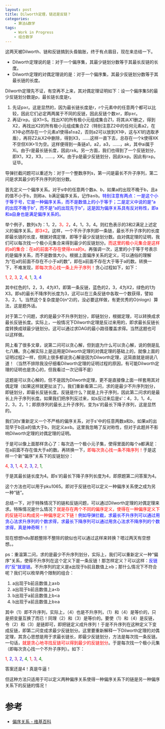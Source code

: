 ```yaml
---
layout: post
title: Dilworth定理，链还是反链？
categories:
    - 算法&数学
tags:
    - Work in Progress
    - 组合数学
---
```


这两天被Dilworth、链和反链搞到头昏脑胀，终于有点眉目，现在来总结一下。

- Dilworth定理说的是：对于一个偏序集，其最少链划分数等于其最长反链的长度。
- Dilworth定理的对偶定理说的是：对于一个偏序集，其最少反链划分数等于其最长链的长度。

Dilworth定理先不证，有空再不上来，其对偶定理证明如下：设一个偏序集S的最少反链划分数是p，最长链长度是r。

1. 先证p≥r。这是显然的，因为最长链长度是r，r个元素中的任意两个都可以比较，因此它们必定两两属于不同的反链，因此反链个数≥r，即p≥r。
2. 再证r≥p。设X1=S。找出X1的所有极小元组成集合Z1，将其从X1删之，得到X2，再找出X2的所有极小元组成集合Z2（特别注意Z2中的任何元素a2，在X1中必然存在一个元素a1使得a1≤a2，否则a2可以放到X1中，这与X1的选取矛盾），再将Z2从X2中删除，得到X3，……这样一直下去，总存在一个k使得XK不空但X(K+1)为空。这样便得到一条链a1，a2，a3，……，ak，其中ai属于Xi。由于r是最长链长度，因此r≥k。另一方面，我们也得到了一个反链划分，即X1，X2，X3，……，XK。由于p是最少反链划分，因此k≥p。因此有r≥p。证毕。

导弹拦截问题可以重述为：对于一个整数序列s，第一问是最长不升子序列，第二问是求其最少的不升序列的划分数。

首先定义一个偏序关系。对于s中的任意两个数a、b，如果a的出现不晚于b，且a的值不小于b，则称a、b满足偏序关系，记作a≤b。<span style="color: blue">特别注意有两点：一是这个小于等于号，它是一种偏序关系，而不是数值上的小于等于；二是定义中说的是“a的出现不晚于b”，而不是“a的出现先于b”，这是因为偏序关系具有反对称性，即a和a自身也是满足偏序关系的。</span>

举个例子，数列s为：1，2，<span style="color: red">3，2</span>，4，1，3，4。则红色表示的3和2满足上述定义的偏序关系，<span style="color: red">即3≤2</span>。这样，一个不升子序列即一条链，最长不升子序列的长度即最长链的长度，根据对偶定理，即等于最少反链划分数。由对偶定理的证明，我们可以每次找一个极小元集合来得到最少的反链划分。<span style="color: red">而这里的极小元集合是这样的a的集合：在a的前面不存在使得x≤a的x。</span>再强调一次，这里的小于等于号表示的是偏序关系，而不是数值大小。根据上面偏序关系的定义，可以通俗的理解为“在a的前面不存在不小于a的数”，即在a前面不存在大于等于a的数。转换一下，不难发现，<span style="color: red">即每次贪心找一条上升子序列！</span>贪心过程如下，如下：

<span style="color: red">1, 2, 3,</span>
<span style="color: blue">2,</span>
<span style="color: red">4,</span>
<span style="color: green">1,</span>
<span style="color: blue">3, 4</span>

其中红色的1，2，3，4为X1，即第一条反链，蓝色的2，3，4为X2，绿色的1为X3。即s的最长不降序列长度为3，这可以在三条反链中各取一个数获得，譬如3，2，1。当然这个复杂度是O(n^2)的，没必要这样做，有更优秀的O(nlogn）算法，这是题外话。

对于第二个问题，求的是最少不升序列划分，即链划分，根据定理，可以转换成求最长反链长度。实际上，一般情况下Dilworth定理是反过来用的，即求最长反链长度转换成球最少链划分。这可以通过求DAG的最小路径覆盖求得。当然这题也可以这样做。

网上看了很多文章，说第二问可以贪心解，但到底为什么可以贪心解，说的倒是乱七八糟。贪心解实际上是运用是Dilworth定理的对偶定理的基础上的，就像上面的证明过程2一样，但网上很多都说贪心解是因为Dilworth定理，这简直就是胡说八道！（当然不排除我没仔细看Dilworth定理的证明过程的原因，有可能Dilworth定理的证明也是贪心的，但我看过一次记得不是）

这题是可以贪心解的，但不是因为Dilworth定理，更不是直接像上面一样套用其对偶定理（如果这样就更扯淡了）。我们重新看第二问，求的是最少不升序列划分，即链划分，即最长反链长度。反链是什么？就是上升子序列，因此第二问求的是最长上升子序列长度。如果我们把序列反过来，如s反过来后是s'：4，3，1，4，2，3，2，1；即原序列的最长上升子序列，变为s'的最长下降子序列，这是显然的。

我们对s‘重新定义一个不严格的偏序关系，对于s'中的任意两数a和b，如果a的出现早于b且a的值大于b，则定义a≤b。这里我忽略了反对称性，但对于此题并不影响Dilworth定理的对偶定理的证明。

于是可以像上面那样贪心了：每次选一个极小元子集，使得里面的每个a都满足：在a前面不存在值大于a的数。再转换一下，<span style="color: red">即每次贪心找一条不降序列！</span>于是这样一个新“偏序”关系下的反链划分：

<span style="color: red">4,</span>
<span style="color: blue">3,</span>
<span style="color: purple">1,</span>
<span style="color: red">4,</span>
<span style="color: purple">2,</span>
<span style="color: blue">3,</span>
<span style="color: purple">2,</span>
<span style="color: green">1,</span>

于是其最长链长度为4。即s'的最长下降子序列长度为4，即原题第二问答案为4。

这个方法也可以用于pku1065。即对于反链也可以定义一种偏序关系使之成为另一种“链”。

总结一下，对于特殊情况下的链和反链问题，可以通过Dilworth定理的对偶定理来求。特殊情况是什么情况？<span style="color: red">就是存在两个不同的偏序定义，使得在一种偏序定义下的反链可以构成另一种偏序定义下链！</span><span style="color: blue">例如导弹拦截，求最长不升序列可以通过用贪心法求升序列的个数求得，求最长下降序列可以通过用贪心法求不降序列的个数求得，真是神奇啊！！</span>

现在想想hdu那题整除不整除的貌似也可以通过这样来转换？嗯过两天有空想想。。

ps：重温第二问，求的是最少不升序列划分，实际上，我们可以重新定义一种“偏序”关系，使得不升序列在这个定义下是一条反链！那怎样定义？可以这样：<span style="color: blue">反链的“反”就是链</span>。不升序列的定义是a出现于b前且数值上≥b；那什么情况下不符合呢？我们可以枚举两个限制的组合：

1. a出现于b前且数值上a≥b
1. a出现于b前且数值上a<b
1. b出现于a前且数值上b<a
1. b出现于a前且数值上b≥a

其中（1）即不升序列，实际上，（4）也是不升序列，（1）和（4）是等价的，只是把变量互换了而已！同理（2）和（3）是等价的。要使（1）和（4）是反链，令（2）和（3）是链即可，即把链定义成升序列！于是不升序列在这种定义下变成反链，即第二问变成求最少反链划分。这里要重新解释一下Dilworth定理的对偶定理，其贪心思想是用于求最长链长，即最少反链划分，方法是每次找一条反链。一句话，<span style="color: red">就是贪心地寻找反链可以得到最少的反链划分</span>。于是每次找一个极小元集（即每次贪心找一个不升子序列）。如下：

<span style="color: red">1,</span>
<span style="color: blue">2,</span>
<span style="color: purple">3,</span>
<span style="color: blue">2,</span>
<span style="color: green">4,</span>
<span style="color: red">1,</span>
<span style="color: purple">3,</span>
<span style="color: green">4,</span>

答案还是4！真是牛逼！

但这种方法只适用于可以定义两种偏序关系使得一种偏序关系下的链是另一种偏序关系下的反链的情况！

# 参考

- [偏序关系 - 维基百科](https://zh.wikipedia.org/wiki/%E5%81%8F%E5%BA%8F%E5%85%B3%E7%B3%BB)
